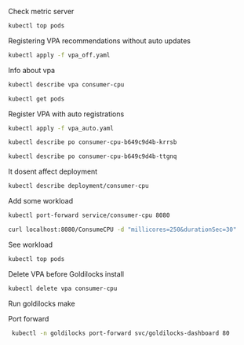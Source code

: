 Check metric server

```sh
kubectl top pods
```

Registering VPA recommendations without auto updates

```sh
kubectl apply -f vpa_off.yaml
```

Info about vpa

```sh
kubectl describe vpa consumer-cpu
```

```sh
kubectl get pods
```

Register VPA with auto registrations
```sh
kubectl apply -f vpa_auto.yaml
```

```sh
kubectl describe po consumer-cpu-b649c9d4b-krrsb

```

```sh
kubectl describe po consumer-cpu-b649c9d4b-ttgnq
```

It dosent affect deployment

```sh
kubectl describe deployment/consumer-cpu
```

Add some workload

```sh
kubectl port-forward service/consumer-cpu 8080
```

```sh
curl localhost:8080/ConsumeCPU -d "millicores=250&durationSec=30" 
```
See workload
```sh
kubectl top pods
```

Delete VPA before Goldilocks install

```sh
kubectl delete vpa consumer-cpu
```

Run goldilocks make

Port forward
```sh
 kubectl -n goldilocks port-forward svc/goldilocks-dashboard 80
```